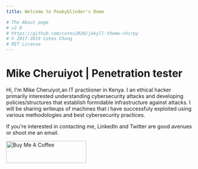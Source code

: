 ```yaml
---
title: Welcome to Peakyblinder's Dome

# The About page
# v2.0
# https://github.com/cotes2020/jekyll-theme-chirpy
# © 2017-2019 Cotes Chung
# MIT License
---
```


# Mike Cheruiyot | Penetration tester
Hi, I'm Mike Cheruiyot,an IT practiioner in Kenya. I an ethical hacker primarily interested understanding cybersecurity attacks and developing policies/structures that establish formidable infrastructure against attacks. I will be sharing writeups of machines that i have successfuly exploited using various methodologies and best cybersecurity practices.


If you're interested in contacting me, LinkedIn and Twitter are good avenues or shoot me an email.

<a href="https://bmc.link/PeakyBlynder" target="_blank"><img src="https://cdn.buymeacoffee.com/buttons/v2/default-blue.png" alt="Buy Me A Coffee" style="height: 60px !important;width: 217px !important;" ></a>
